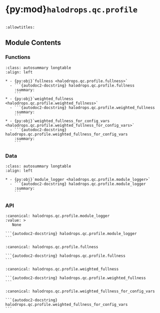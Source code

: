 # {py:mod}`halodrops.qc.profile`

```{py:module} halodrops.qc.profile
```

```{autodoc2-docstring} halodrops.qc.profile
:allowtitles:
```

## Module Contents

### Functions

````{list-table}
:class: autosummary longtable
:align: left

* - {py:obj}`fullness <halodrops.qc.profile.fullness>`
  - ```{autodoc2-docstring} halodrops.qc.profile.fullness
    :summary:
    ```
* - {py:obj}`weighted_fullness <halodrops.qc.profile.weighted_fullness>`
  - ```{autodoc2-docstring} halodrops.qc.profile.weighted_fullness
    :summary:
    ```
* - {py:obj}`weighted_fullness_for_config_vars <halodrops.qc.profile.weighted_fullness_for_config_vars>`
  - ```{autodoc2-docstring} halodrops.qc.profile.weighted_fullness_for_config_vars
    :summary:
    ```
````

### Data

````{list-table}
:class: autosummary longtable
:align: left

* - {py:obj}`module_logger <halodrops.qc.profile.module_logger>`
  - ```{autodoc2-docstring} halodrops.qc.profile.module_logger
    :summary:
    ```
````

### API

````{py:data} module_logger
:canonical: halodrops.qc.profile.module_logger
:value: >
   None

```{autodoc2-docstring} halodrops.qc.profile.module_logger
```

````

````{py:function} fullness(dataset, variable, time_dimension='time')
:canonical: halodrops.qc.profile.fullness

```{autodoc2-docstring} halodrops.qc.profile.fullness
```
````

````{py:function} weighted_fullness(dataset, variable, sampling_frequency, time_dimension='time')
:canonical: halodrops.qc.profile.weighted_fullness

```{autodoc2-docstring} halodrops.qc.profile.weighted_fullness
```
````

````{py:function} weighted_fullness_for_config_vars(dataset, config_file_path, add_to_dataset=True)
:canonical: halodrops.qc.profile.weighted_fullness_for_config_vars

```{autodoc2-docstring} halodrops.qc.profile.weighted_fullness_for_config_vars
```
````
